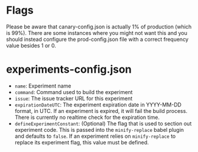 # Flags

Please be aware that canary-config.json is actually 1% of production (which is
99%). There are some instances where you might not want this and you should
instead configure the prod-config.json file with a correct frequency value
besides 1 or 0.

# experiments-config.json

- `name`: Experiment name
- `command`: Command used to build the experiment
- `issue`: The issue tracker URL for this experiment
- `expirationDateUTC`: The experiment expiration date in YYYY-MM-DD format, in UTC. If an experiment is expired, it will fail the build process. There is currently no realtime check for the expiration time.
- `defineExperimentConstant`: (Optional) The flag that is used to section out experiment code. This is passed into the `minify-replace` babel plugin and defaults to `false`. If an experiment relies on `minify-replace` to replace its experiment flag, this value must be defined.
